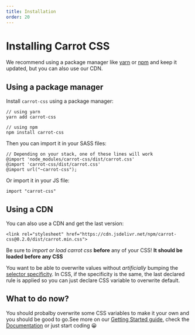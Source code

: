 ```yaml
---
title: Installation
order: 20
---
```


# Installing Carrot CSS

We recommend using a package manager like [yarn](http://yarn.com) or [npm](https://www.npmjs.com/) and keep it updated, but you can also use our CDN.

## Using a package manager

Install `carrot-css` using a package manager:

```
// using yarn
yarn add carrot-css

// using npm
npm install carrot-css
```

Then you can import it in your SASS files:

```
// Depending on your stack, one of these lines will work
@import 'node_modules/carrot-css/dist/carrot.css'
@import 'carrot-css/dist/carrot.css'
@import url("~carrot-css");
```

Or import it in your JS file:

```
import "carrot-css"
```

## Using a CDN

You can also use a CDN and get the last version:

```
<link rel="stylesheet" href="https://cdn.jsdelivr.net/npm/carrot-css@0.2.0/dist/carrot.min.css">
```

<div class="nota-bene">

Be sure to _import or load carrot css_ **before** any of your CSS! **It should be loaded before any CSS**

You want to be able to overwrite values without _artificially_ bumping the [selector specificity](https://developer.mozilla.org/en-US/docs/Web/CSS/Specificity). In CSS, if the specificity is the same, the last declared rule is applied so you can just declare CSS variable to overwrite default.

</div>

## What to do now?

You should probalby overwrite some CSS variables to make it your own and you should be good to go.See more on our [Getting Started guide](/getting-started/), check the [Documentation](/documentation) or just start coding 😀
